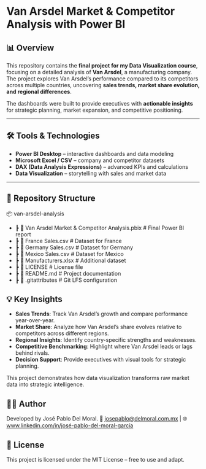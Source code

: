 # Van Arsdel Market & Competitor Analysis with Power BI

## 📊 Overview
This repository contains the **final project for my Data Visualization course**, focusing on a detailed analysis of **Van Arsdel**, a manufacturing company.  
The project explores Van Arsdel’s performance compared to its competitors across multiple countries, uncovering **sales trends, market share evolution, and regional differences**.  

The dashboards were built to provide executives with **actionable insights** for strategic planning, market expansion, and competitive positioning.

---

## 🛠️ Tools & Technologies
- **Power BI Desktop** – interactive dashboards and data modeling  
- **Microsoft Excel / CSV** – company and competitor datasets  
- **DAX (Data Analysis Expressions)** – advanced KPIs and calculations  
- **Data Visualization** – storytelling with sales and market data  

---

## 📂 Repository Structure
📦 van-arsdel-analysis
- ┣ 📜 Van Arsdel Market & Competitor Analysis.pbix # Final Power BI report
- ┣ 📜 France Sales.csv # Dataset for France
- ┣ 📜 Germany Sales.csv # Dataset for Germany
- ┣ 📜 Mexico Sales.csv # Dataset for Mexico
- ┣ 📜 Manufacturers.xlsx # Additional dataset
- ┣ 📜 LICENSE # License file
- ┣ 📜 README.md # Project documentation
- ┣ 📜 .gitattributes # Git LFS configuration

## 💡 Key Insights
- **Sales Trends**: Track Van Arsdel’s growth and compare performance year-over-year.
- **Market Share**: Analyze how Van Arsdel’s share evolves relative to competitors across different regions.
- **Regional Insights**: Identify country-specific strengths and weaknesses.
- **Competitive Benchmarking**: Highlight where Van Arsdel leads or lags behind rivals.
- **Decision Support**: Provide executives with visual tools for strategic planning.

This project demonstrates how data visualization transforms raw market data into strategic intelligence.

## 🧑‍💻 Author
Developed by José Pablo Del Moral.
📧 josepablo@delmoral.com.mx | 🌐 www.linkedin.com/in/josé-pablo-del-moral-garcía

## 📎 License
This project is licensed under the MIT License – free to use and adapt.
